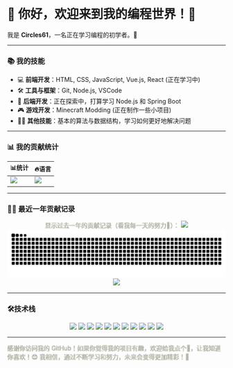 # 🌱 你好，欢迎来到我的编程世界！🌱
我是 **Circles61**，一名正在学习编程的初学者。🚀  

---

### 📚 我的技能
- 💻 **前端开发**：HTML, CSS, JavaScript, Vue.js, React (正在学习中)
- 🛠️ **工具与框架**：Git, Node.js, VSCode
- 🔧 **后端开发**：正在探索中，打算学习 Node.js 和 Spring Boot
- 🎮 **游戏开发**：Minecraft Modding (正在制作一些小项目)
- 🧑‍💻 **其他技能**：基本的算法与数据结构，学习如何更好地解决问题

---

### 📊 我的贡献统计
<p align="center">
<table align="center">
  <thead>
    <tr>
      <th>📊统计</th>
      <th>🔥语言</th>
    </tr>
  </thead>
  <tbody>
    <tr>
      <td><img src="https://github-readme-stats.vercel.app/api?username=Circles61&show_icons=true&theme=transparent&hide_border=true"></img></td>
      <td><img src="https://github-readme-stats.vercel.app/api/top-langs/?username=Circles61&layout=compact&theme=transparent&hide_border=true"></img></td>
    </tr>
  </tbody>
</table>
</p>

---

### 🧑‍💻 最近一年贡献记录

<p align="center">
<span style="color: rgb(251,249,250,0.8); text-shadow: 0 0 1px rgb(5, 9, 3) ,0 0 2px rgba(255, 255, 198, 0.8);">
显示过去一年的贡献记录（看我每一天的努力💪）：
</span>
<!-- <div style="background-color: #ffffff"> -->
<img src="https://github-profile-summary-cards.vercel.app/api/cards/profile-details?username=Circles61&theme=transparent" />
<picture>
  <source media="(prefers-color-scheme: dark)" srcset="https://raw.githubusercontent.com/Circles61/Circles61/output/github-contribution-grid-snake-dark.svg" />
  <source media="(prefers-color-scheme: light)" srcset="https://raw.githubusercontent.com/Circles61/Circles61/output/github-contribution-grid-snake.svg" />
  <img alt="github-snake" src="https://raw.githubusercontent.com/Circles61/Circles61/output/github-contribution-grid-snake.svg" />
</picture>
<img src="https://github-readme-activity-graph.vercel.app/graph?username=Circles61&theme=github-compact" />
<!-- </div> -->
</p>

---

### 🛠️技术栈
<p align="center">
  <img src="https://img.shields.io/badge/HTML5-E34F26?style=flat&logo=html5&logoColor=white" />
  <img src="https://img.shields.io/badge/CSS3-1572B6?style=flat&logo=css3&logoColor=white" />
  <img src="https://img.shields.io/badge/JavaScript-F7DF1E?style=flat&logo=javascript&logoColor=black" />
  <img src="https://img.shields.io/badge/Vue.js-4FC08D?style=flat&logo=vue.js&logoColor=white" />
  <img src="https://img.shields.io/badge/Node.js-339933?style=flat&logo=node.js&logoColor=white" />
  <img src="https://img.shields.io/badge/Express.js-000000?style=flat&logo=express&logoColor=white" />
  <img src="https://img.shields.io/badge/Git-F05032?style=flat&logo=git&logoColor=white" />
  <img src="https://img.shields.io/badge/Vite-646CFF?style=flat&logo=vite&logoColor=white" />
  <img src="https://img.shields.io/badge/Java-007396?style=flat&logo=java&logoColor=white" />
  <img src="https://img.shields.io/badge/Gradle-02303A?style=flat&logo=gradle&logoColor=white" />
  <img src="https://img.shields.io/badge/Spring%20Boot-6DB33F?style=flat&logo=spring-boot&logoColor=white" />
</p>

---

<span style="color: rgb(251,249,250,0.8); text-shadow: 0 0 1px rgb(5, 9, 3) ,0 0 2px rgba(255, 255, 198, 0.8);">
感谢你访问我的 GitHub！如果你觉得我的项目有趣，欢迎给我点个🌟，让我知道你喜欢！😊  
我相信，通过不断学习和努力，未来会变得更加精彩！🚀
</span>
